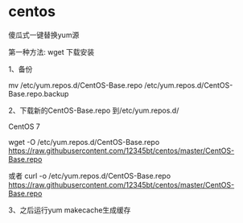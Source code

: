 # centos

傻瓜式一键替换yum源

第一种方法:  wget 下载安装

1、备份

mv /etc/yum.repos.d/CentOS-Base.repo /etc/yum.repos.d/CentOS-Base.repo.backup

2、下载新的CentOS-Base.repo 到/etc/yum.repos.d/

CentOS 7

wget -O /etc/yum.repos.d/CentOS-Base.repo https://raw.githubusercontent.com/12345bt/centos/master/CentOS-Base.repo

或者
curl -o /etc/yum.repos.d/CentOS-Base.repo https://raw.githubusercontent.com/12345bt/centos/master/CentOS-Base.repo

3、之后运行yum makecache生成缓存
